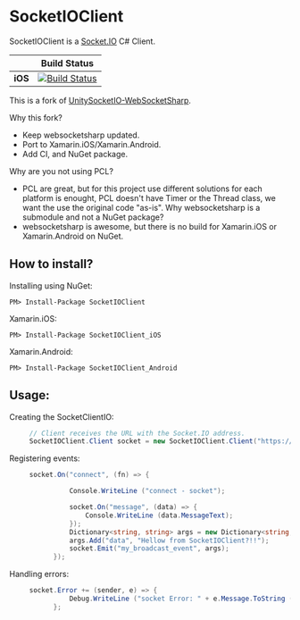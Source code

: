 SocketIOClient
==============

SocketIOClient is a [Socket.IO](http://socket.io/) C# Client.

|  | Build Status |
| :------ | :------: |
| **iOS** | [![Build Status](http://codefoco.zapto.org:8085/buildStatus/icon?job=SocketIOClient)](http://codefoco.zapto.org:8085/view/X/job/SocketIOClient/) |

This is a fork of [UnitySocketIO-WebSocketSharp](https://github.com/kaistseo/UnitySocketIO-WebSocketSharp).

Why this fork?
  * Keep websocketsharp updated.
  * Port to Xamarin.iOS/Xamarin.Android.
  * Add CI, and NuGet package.
  
Why are you not using PCL?
  * PCL are great, but for this project use different solutions for each platform is enought, PCL doesn't have Timer or the Thread class, we want the use the original code "as-is".
Why websocketsharp is a submodule and not a NuGet package?
  * websocketsharp is awesome, but there is no build for Xamarin.iOS or Xamarin.Android on NuGet.
  
How to install?
---------------

Installing using NuGet:

    PM> Install-Package SocketIOClient
  
Xamarin.iOS:

    PM> Install-Package SocketIOClient_iOS

Xamarin.Android:

    PM> Install-Package SocketIOClient_Android
    

Usage:
-----------

  Creating the SocketClientIO:
  
 ```csharp
      // Client receives the URL with the Socket.IO address.
      SocketIOClient.Client socket = new SocketIOClient.Client("https://localhost:5000/");
 ```

Registering events:

 ```csharp
      socket.On("connect", (fn) => {

				Console.WriteLine ("connect - socket");

				socket.On("message", (data) => {
					Console.WriteLine (data.MessageText);
				});
				Dictionary<string, string> args = new Dictionary<string, string>();
				args.Add("data", "Hellow from SocketIOClient?!!");
				socket.Emit("my_broadcast_event", args);
			});
 ```
 
Handling errors:

 ```csharp
      socket.Error += (sender, e) => {
				Debug.WriteLine ("socket Error: " + e.Message.ToString ());
			};
 ```
